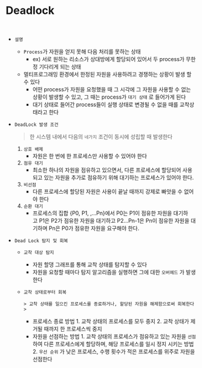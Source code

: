 # Deadlock

<br>

- `설명`
  - `Process`가 자원을 얻지 못해 다음 처리를 못하는 상태
    - ex) 서로 원하는 리소스가 상대방에게 할당되어 있어서 두 process가 무한정 기다리게 되는 상태
  - 멀티프로그래밍 환경에서 한정된 자원을 사용하려고 경쟁하는 상황이 발생 할 수 있다
    - 어떤 process가 자원을 요청했을 때 그 시각에 그 자원을 사용할 수 없는 상황이 발생할 수 있고, 그 때는 process가 `대기 상태` 로 들어가게 된다
    - 대기 상태로 들어간 process들이 실행 상태로 변경될 수 없을 때를 교착상태라고 한다
- `DeadLock 발생 조건`

    > 한 시스템 내에서 다음의 `네가지` 조건이 동시에 성립할 때 발생한다
    >
    1. `상호 배제`
        - 자원은 한 번에 한 프로세스만 사용할 수 있어야 한다
    2. `점유 대기`
        - 최소한 하나의 자원을 점유하고 있으면서, 다른 프로세스에 할당되어 사용되고 있는 자원을 추가로  점유하기 위해 대기하는 프로세스가 있어야 한다.
    3. `비선점`
        - 다른 프로세스에 할당된 자원은 사용이 끝날 때까지 강제로 빠앗을 수 없어야 한다
    4. `순환 대기`
        - 프로세스의 집합 {P0, P1, ,…Pn}에서 P0는 P1이 점유한 자원을 대기하고 P1은 P2가 점유한 자원을 대기하고 P2…Pn-1은 Pn이 점유한 자원을 대기하며 Pn은 P0가 점유한 자원을 요구해야 한다.
- `Dead Lock 탐지 및 회복`
  - `교착 대상 탐지`
    - 자원 할댕 그래프를 통해 교착 상태를 탐지할 수 있다
    - 자원을 요청할 때마다 탐지 알고리즘을 실행하면 그에 대한 `오버헤드` 가 발생한다
  - `교착 상태로부터 회복`

        > 교착 상태를 일으킨 프로세스를 종료하거나, 할당된 자원을 해제함으로써 회복한다
        >
    - 프로세스 종료 방법
            1. 교착 상태의 프로세스를 모두 중지
            2. 교착 상태가 제거될 때까지 한 프로세스씩 중지
    - 자원을 선점하는 방법
            1. 교착 상태의 프로세스가 점유하고 있는 자원을 `선점` 하여 다른 프로세스에게 할당하며, 해당 프로세스를 일시 정지 시키는 방법
            2. `우선 순위` 가 낮은 프로세스, 수행 횟수가 적은 프로세스를 위주로 자원을 선점한다
